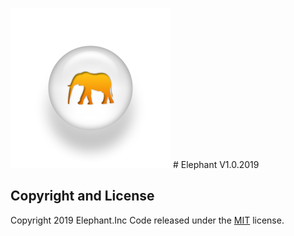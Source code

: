 <p><img src="img/3.png"/>  
# Elephant V1.0.2019

## Copyright and License

Copyright 2019 Elephant.Inc Code released under the [MIT](https://github.com/BlackrockDigital/startbootstrap-new-age/blob/gh-pages/LICENSE) license.
